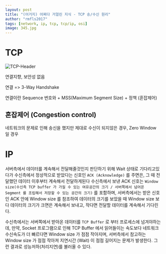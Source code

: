 ```yaml
---
layout: post
title: "(어거지) 어쩌다 거얼린 지식 - TCP 송/수신 원리"
author: "rmfls2017"
tags: [network, ip, tcp, tcp/ip, osi]
image: 345.jpg
---
```


# TCP

![TCP-Header](https://user-images.githubusercontent.com/26361688/192562226-f879baf9-6530-4779-9d9e-c76774f0ae0f.png)

연결지향, 보안성 없음

연결 => 3-Way Handshake

연결이란 Sequence 번호와 + MSS(Maximum Segment Size) + 정책 (혼잡제어)

## 혼잡제어 (Congestion control)

네트워크의 문제로 인해 송신을 했지만 제대로 수신이 되지않은 경우, Zero Window 일 경우

# IP

서버측에서 데이터를 계속해서 전달해줄것인지 판단하기 위해 Wait 상태로 기다리고있다가 수신측에서 정상적으로 받았다는 신호인 `ACK (Acknowledge)` 를 주면은, 그 때 전달했던 데이터 이후부터 계속해서 전달하게된다
수신측에서 보낸 ACK 신호는 `Window size(수신측 TCP buffer 가 가질 수 있는 여유공간의 크기 / 서버쪽에서 넘어온 Segment 를 조립해서 저장할 수 있는 공간의 크기)` 를 포함하며, 서버측에서는 받은 신호인 ACK 안에 Window size 를 참조하여 데이터의 크기를 보았을 때 Window size 보다 데이터의 크기가 크면은 계속해서 보내고, 작다면 전달할 데이터를 계속해서 기다린다.

수신측에서는 서버쪽에서 받아온 데이터를 `TCP Buffer` 로 부터 프로세스에 넘겨야하는데, 만약, Socket 프로그램으로 인해 TCP Buffer 에서 읽어들이는 속도보다 네트워크 수신속도가 더 빠르다면 Window size 가 점점 작아지며, 서버측에서 참고하는 Window size 가 점점 작아져 지연시간 (Wait) 이 점점 길어지는 문제가 발생한다. 그런 결과로 성능저하(처리지연)를 불러올 수 있다.